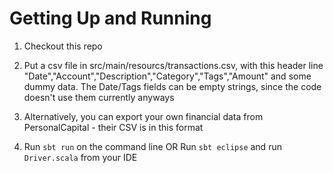 # Getting Up and Running

1. Checkout this repo

2. Put a csv file in src/main/resourcs/transactions.csv, with this header line
 "Date","Account","Description","Category","Tags","Amount" and some dummy data. The Date/Tags fields can be empty strings,
since the code doesn't use them currently anyways

3. Alternatively, you can export your own financial data from PersonalCapital - their CSV is in this format

4. Run `sbt run` on the command line OR Run `sbt eclipse` and run `Driver.scala` from your IDE
